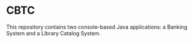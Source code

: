 # CBTC
This repository contains two console-based Java applications: a Banking System and a Library Catalog System.
